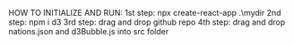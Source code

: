 HOW TO INITIALIZE AND RUN:
    1st step: npx create-react-app .\mydir
    2nd step: npm i d3
    3rd step: drag and drop github repo
    4th step: drag and drop nations.json and d3Bubble.js into src folder
    